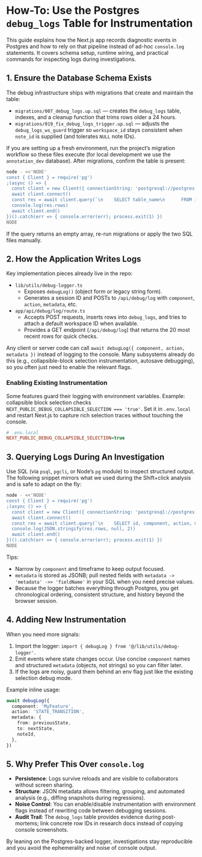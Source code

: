 # How-To: Use the Postgres `debug_logs` Table for Instrumentation

This guide explains how the Next.js app records diagnostic events in Postgres and how to rely on that pipeline instead of ad-hoc `console.log` statements. It covers schema setup, runtime wiring, and practical commands for inspecting logs during investigations.

## 1. Ensure the Database Schema Exists

The debug infrastructure ships with migrations that create and maintain the table:

- `migrations/007_debug_logs.up.sql` — creates the `debug_logs` table, indexes, and a cleanup function that trims rows older a 24 hours.
- `migrations/019_fix_debug_logs_trigger.up.sql` — adjusts the `debug_logs_ws_guard` trigger so `workspace_id` stays consistent when `note_id` is supplied (and tolerates `NULL` note IDs).

If you are setting up a fresh environment, run the project’s migration workflow so these files execute (for local development we use the `annotation_dev` database). After migrations, confirm the table is present:

```bash
node - <<'NODE'
const { Client } = require('pg')
;(async () => {
  const client = new Client({ connectionString: 'postgresql://postgres:postgres@localhost:5432/annotation_dev' })
  await client.connect()
  const res = await client.query(`\n    SELECT table_name\n      FROM information_schema.tables\n     WHERE table_schema = 'public'\n       AND table_name = 'debug_logs'\n  `)
  console.log(res.rows)
  await client.end()
})().catch(err => { console.error(err); process.exit(1) })
NODE
```

If the query returns an empty array, re-run migrations or apply the two SQL files manually.

## 2. How the Application Writes Logs

Key implementation pieces already live in the repo:

- `lib/utils/debug-logger.ts`
  - Exposes `debugLog()` (object form or legacy string form).
  - Generates a session ID and POSTs to `/api/debug/log` with `component`, `action`, `metadata`, etc.
- `app/api/debug/log/route.ts`
  - Accepts POST requests, inserts rows into `debug_logs`, and tries to attach a default workspace ID when available.
  - Provides a GET endpoint (`/api/debug/log`) that returns the 20 most recent rows for quick checks.

Any client or server code can call `await debugLog({ component, action, metadata })` instead of logging to the console. Many subsystems already do this (e.g., collapsible-block selection instrumentation, autosave debugging), so you often just need to enable the relevant flags.

### Enabling Existing Instrumentation

Some features guard their logging with environment variables. Example: collapsible block selection checks `NEXT_PUBLIC_DEBUG_COLLAPSIBLE_SELECTION === 'true'`. Set it in `.env.local` and restart Next.js to capture rich selection traces without touching the console.

```ini
# .env.local
NEXT_PUBLIC_DEBUG_COLLAPSIBLE_SELECTION=true
```

## 3. Querying Logs During An Investigation

Use SQL (via `psql`, `pgcli`, or Node’s `pg` module) to inspect structured output. The following snippet mirrors what we used during the Shift+click analysis and is safe to adapt on the fly:

```bash
node - <<'NODE'
const { Client } = require('pg')
;(async () => {
  const client = new Client({ connectionString: 'postgresql://postgres:postgres@localhost:5432/annotation_dev' })
  await client.connect()
  const res = await client.query(`\n    SELECT id, component, action, metadata, created_at\n      FROM debug_logs\n     WHERE component = 'CollapsibleBlockSelection'\n       AND created_at > NOW() - INTERVAL '10 minutes'\n     ORDER BY id DESC\n     LIMIT 40\n  `)
  console.log(JSON.stringify(res.rows, null, 2))
  await client.end()
})().catch(err => { console.error(err); process.exit(1) })
NODE
```

Tips:

- Narrow by `component` and timeframe to keep output focused.
- `metadata` is stored as JSONB; pull nested fields with `metadata -> 'metadata' ->> 'fieldName'` in your SQL when you need precise values.
- Because the logger batches everything through Postgres, you get chronological ordering, consistent structure, and history beyond the browser session.

## 4. Adding New Instrumentation

When you need more signals:

1. Import the logger: `import { debugLog } from '@/lib/utils/debug-logger'`.
2. Emit events where state changes occur. Use concise `component` names and structured `metadata` (objects, not strings) so you can filter later.
3. If the logs are noisy, guard them behind an env flag just like the existing selection debug mode.

Example inline usage:

```ts
await debugLog({
  component: 'MyFeature',
  action: 'STATE_TRANSITION',
  metadata: {
    from: previousState,
    to: nextState,
    noteId,
  },
})
```

## 5. Why Prefer This Over `console.log`

- **Persistence**: Logs survive reloads and are visible to collaborators without screen sharing.
- **Structure**: JSON metadata allows filtering, grouping, and automated analysis (e.g., diffing snapshots during regressions).
- **Noise Control**: You can enable/disable instrumentation with environment flags instead of rewriting code between debugging sessions.
- **Audit Trail**: The `debug_logs` table provides evidence during post-mortems; link concrete row IDs in research docs instead of copying console screenshots.

By leaning on the Postgres-backed logger, investigations stay reproducible and you avoid the ephemerality and noise of console output.

